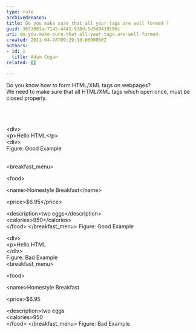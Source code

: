 ```yaml
---
type: rule
archivedreason: 
title: Do you make sure that all your tags are well formed ?
guid: 3673083a-7145-4441-918d-5d3d9419506c
uri: do-you-make-sure-that-all-your-tags-are-well-formed-
created: 2011-04-28T09:29:10.0000000Z
authors:
- id: 1
  title: Adam Cogan
related: []

---
```



Do you know how to form HTML/XML tags on webpages?<br>
We need to make sure that all HTML/XML tags which open once, must be closed properly.

<br><excerpt class='endintro'></excerpt><br>
  <br>
<font class="ms-rteCustom-GreyBox">
&lt;div&gt;   <br>
&lt;p&gt;Hello HTML&lt;/p&gt;   <br>
&lt;div&gt;
<br>
</font><span class="ms-rteCustom-FigureGood">Figure&#58; Good Example</span>
<div><br>


<font class="ms-rteCustom-GreyBox">
&lt;breakfast_menu&gt;
<br>

&lt;food&gt;
<br>

&lt;name&gt;Homestyle Breakfast&lt;/name&gt;
<br>

&lt;price&gt;$6.95&lt;/price&gt;
<br>

&lt;description&gt;two eggs&lt;/description&gt;
<br>
&lt;calories&gt;950&lt;/calories&gt;
<br>
&lt;/food&gt;
&lt;/breakfast_menu&gt;
</font><span class="ms-rteCustom-FigureGood">Figure&#58; Good Example</span>
<br>



<font class="ms-rteCustom-GreyBox">
&lt;div&gt;   <br>
&lt;p&gt;Hello&#160;HTML&#160;&#160;<br>
&lt;/div&gt;
<br>
</font>
<span class="ms-rteCustom-FigureBad">Figure&#58; Bad Example</span><br>


<font class="ms-rteCustom-GreyBox">
&lt;breakfast_menu&gt;
<br>

&lt;food&gt;
<br>

&lt;name&gt;Homestyle Breakfast
<br>

&lt;price&gt;$6.95
<br>

&lt;description&gt;two eggs
<br>
&lt;calories&gt;950
<br>
&lt;/food&gt;
&lt;/breakfast_menu&gt;
</font><span class="ms-rteCustom-FigureBad">Figure&#58; Bad Example</span>
<br></div>



